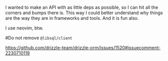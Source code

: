 I wanted to make an API with as little deps as possible, so I can hit all the corners and bumps there is. This way I could better understand why things are the way they are in frameworks and tools.
And it is fun also.

I use neovim, btw.

#Do not remove `@libsql/client`


https://github.com/drizzle-team/drizzle-orm/issues/1520#issuecomment-2230710119


